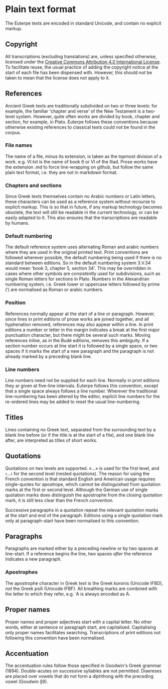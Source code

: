 # Plain text format
The Euterpe texts are encoded in standard Unicode, and contain no explicit markup. 

## Copyright
All transcriptions (excluding translations) are, unless specified otherwise, licensed under the [Creative Commons Attribution 4.0 International License](https://creativecommons.org/licenses/by/4.0/legalcode). To facilitate reuse, the usual practice of adding the copyright notice at the start of each file has been dispensed with. However, this should _not_ be taken to mean that the license does not apply to it.

## References
Ancient Greek texts are traditionally subdivided on two or three levels: for example, the familiar 'chapter and verse' of the New Testament is a two-level system. However, quite often works are divided by book, chapter and section, for example, in Plato. Euterpe follows these conventions because otherwise existing references to classical texts could not be found in the corpus.

### File names
The name of a file, minus its extension, is taken as the topmost division of a work. e.g. VI.txt is the name of book 6 or VI of the Iliad. Prose works have the extension .md to force line-wrapping on github, but follow the same plain text format, i.e. they are _not_ in markdown format.

### Chapters and sections
Since Greek texts themselves contain no Arabic numbers or Latin letters, these characters can be used as a reference system without recourse to explicit markup. This is so that in future, if any markup technology becomes obsolete, the text will still be readable in the current technology, or can be easily adapted to it. This also ensures that the transcriptions are readable by humans. 

### Default numbering
The default reference system uses alternating Roman and arabic numbers where they are used in the original printed text. Print conventions are followed wherever possible, the default numbering being used if there is no standard between editions. So in the default numbering system 3.V.34 would mean 'book 3, chapter 5, section 34'. This may be overridden in cases where other symbols are consistently used for subdivisions, such as single Roman letters for sections in Plato. Numbers in the Alexandrian numbering system, i.e. Greek lower or uppercase letters followed by prime (′) are normalised as Roman or arabic numbers. 

### Position
References normally appear at the start of a line or paragraph. However, since lines in print editions of prose works are joined together, and all hyphenation removed, references may also appear within a line. In print editions a number or letter in the margin indicates a break at the first major punctuation character, but there might be several such marks. Moving references inline, as in the Budé editions, removes this ambiguity. If a section number occurs at line start it is followed by a single space, or two spaces if it marks the start of a new paragraph and the paragraph is not already marked by a preceding blank line. 

### Line numbers
Line numbers need not be supplied for each line. Normally in print editions they ar given at five-line intervals. Euterpe follows this convention, except that a single space always follows a line number. Wherever the traditional line-numbering has been altered by the editor, explicit line numbers for the re-ordered lines may be added to reset the usual line-numbering. 

## Titles
Lines containing no Greek text, separated from the surrounding text by a blank line before (or if the title is at the start of a file), and one blank line after, are interpreted as titles of short works.

## Quotations
Quotations on two levels are supported. «...» is used for the first level, and ‹...› for the second level (nested quotations). The reason for using the French convention is that standard English and American usage requires single-quotes for apostrope, which cannot be distinguished from quotation marks at the first or second level. Although the German use of single quotation marks does distinguish the apostrophe from the closing quotation mark, it is still less clear than the French convention.

Successive paragraphs in a quotation repeat the relevant quotation marks at the start and end of the paragraph. Editions using a single quotation mark only at paragraph-start have been normalised to this convention.

## Paragraphs
Paragraphs are marked either by a preceding newline or by two spaces at line-start. If a reference begins the line, two spaces _after_ the reference indicates a new paragraph.

### Apostrophes
The apostrophe character in Greek text is the Greek koronis (Unicode IFBD), _not_ the Greek psili (Unicode IFBF). All breathing marks are combined with the letter to which they refer, e.g. ᾽Α is always encoded as Ἀ.

## Proper names
Proper names and proper adjectives start with a capital letter. No other words, either at sentence or paragraph start, are capitalised. Capitalising only proper names facilitates searching. Transcriptions of print editions not following this convention have been normalised.

## Accentuation
The accentuation rules follow those specified in Goodwin's Greek grammar (1894). Double-acutes on successive syllables are not permitted. Diaereses are placed over vowels that do not form a diphthong with the preceding vowel (Goodwin §9). 

